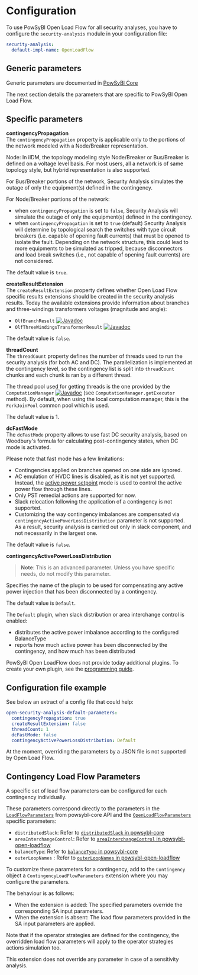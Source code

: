 # Configuration

To use PowSyBl Open Load Flow for all security analyses, you have to configure the `security-analysis` module in your configuration file:
```yaml
security-analysis:
  default-impl-name: OpenLoadFlow
```

## Generic parameters

Generic parameters are documented in [PowSyBl Core](inv:powsyblcore:*:*#simulation/security/configuration)

The next section details the parameters that are specific to PowSyBl Open Load Flow.

## Specific parameters

**contingencyPropagation**  
The `contingencyPropagation` property is applicable only to the portions of the network modeled with a Node/Breaker representation.

Node: In iIDM, the topology modeling style Node/Breaker or Bus/Breaker is defined on a voltage level basis.
For most users, all a network is of same topology style, but hybrid representation is also supported.

For Bus/Breaker portions of the network, Security Analysis simulates the outage of only the equipment(s) defined in the contingency.

For Node/Breaker portions of the network:
- when `contingencyPropagation` is set to `false`, Security Analysis will simulate the outage of only the equipment(s) defined in the contingency.
- when `contingencyPropagation` is set to `true` (default) Security Analysis will determine by topological search the switches with type circuit breakers
(i.e. capable of opening fault currents) that must be opened to isolate the fault. Depending on the network structure,
this could lead to more equipments to be simulated as tripped, because disconnectors and load break switches
(i.e., not capable of opening fault currents) are not considered.

The default value is `true`.

**createResultExtension**  
The `createResultExtension` property defines whether Open Load Flow specific results extensions should be created
in the security analysis results. Today the available extensions provide information about branches and three-windings
transformers voltages (magnitude and angle):
- `OlfBranchResult` [![Javadoc](https://img.shields.io/badge/-javadoc-blue.svg)](https://javadoc.io/doc/com.powsybl/powsybl-open-loadflow/latest/com/powsybl/openloadflow/network/impl/OlfBranchResult.html)
- `OlfThreeWindingsTransformerResult` [![Javadoc](https://img.shields.io/badge/-javadoc-blue.svg)](https://javadoc.io/doc/com.powsybl/powsybl-open-loadflow/latest/com/powsybl/openloadflow/network/impl/OlfThreeWindingsTransformerResult.html)

The default value is `false`.

**threadCount**  
The `threadCount` property defines the number of threads used to run the security analysis (for both AC and DC). 
The parallelization is implemented at the contingency level, so the contingency list is split into `threadCount` chunks
and each chunk is ran by a different thread. 

The thread pool used for getting threads is the one provided by the `ComputationManager` [![Javadoc](https://img.shields.io/badge/-javadoc-blue.svg)](https://javadoc.io/doc/com.powsybl/powsybl-core/latest/com/powsybl/computation/ComputationManager.html) 
(see `ComputationManager.getExecutor` method). By default, when using the local computation manager, this is the `ForkJoinPool` common pool which is used.

The default value is 1.

**dcFastMode**  
The `dcFastMode` property allows to use fast DC security analysis, based on Woodbury's formula for calculating post-contingency states, 
when DC mode is activated.

Please note that fast mode has a few limitations:
- Contingencies applied on branches opened on one side are ignored.
- AC emulation of HVDC lines is disabled, as it is not yet supported.
Instead, the [active power setpoint](../loadflow/loadflow.md#computing-hvdc-power-flow) mode is used to control the active power flow through these lines. 
- Only PST remedial actions are supported for now.
- Slack relocation following the application of a contingency is not supported.
- Customizing the way contingency imbalances are compensated via `contingencyActivePowerLossDistribution` parameter is not supported.
As a result, security analysis is carried out only in slack component, and not necessarily in the largest one.

The default value is `false`.

**contingencyActivePowerLossDistribution**

> **Note**: This is an advanced parameter.
> Unless you have specific needs, do not modify this parameter.

Specifies the name of the plugin to be used for compensating any active power injection that has been disconnected by a contingency.

The default value is `Default`.

The `Default` plugin, when slack distribution or area interchange control is enabled:
- distributes the active power imbalance according to the configured BalanceType
- reports how much active power has been disconnected by the contingency, and how much has been distributed

PowSyBl Open LoadFlow does not provide today additional plugins. To create your own plugin,
see the [programming guide](programming.md#contingencyactivepowerlossdistribution-plugins).

## Configuration file example
See below an extract of a config file that could help:

```yaml
open-security-analysis-default-parameters:
  contingencyPropagation: true
  createResultExtension: false
  threadCount: 1
  dcFastMode: false
  contingencyActivePowerLossDistribution: Default
```

At the moment, overriding the parameters by a JSON file is not supported by Open Load Flow.

## Contingency Load Flow Parameters

A specific set of load flow parameters can be configured for each contingency individually.

These parameters correspond directly to the parameters in the [`LoadFlowParameters`](inv:powsyblcore:*:*#simulation/loadflow/configuration) from powsybl-core API and
the [`OpenLoadFlowParameters`](../loadflow/parameters.md#specific-parameters) specific parameters:
- `distributedSlack`: Refer to [`distributedSlack` in powsybl-core](inv:powsyblcore:*:*#simulation/loadflow/configuration)
- `areaInterchangeControl`: Refer to [`areaInterchangeControl` in powsybl-open-loadflow](../loadflow/parameters.md#specific-parameters)
- `balanceType`: Refer to [`balanceType` in powsybl-core](inv:powsyblcore:*:*#simulation/loadflow/configuration)
- `outerLoopNames` : Refer to [`outerLoopNames` in powsybl-open-loadflow](../loadflow/parameters.md#specific-parameters)

To customize these parameters for a contingency, add to the `Contingency` object a `ContingencyLoadFlowParameters` extension where you may configure the parameters.

The behaviour is as follows:
- When the extension is added: The specified parameters override the corresponding SA input parameters.
- When the extension is absent: The load flow parameters provided in the SA input parameters are applied.

Note that if the operator strategies are defined for the contingency, the overridden load flow parameters will apply to
the operator strategies actions simulation too.

This extension does not override any parameter in case of a sensitivity analysis.

